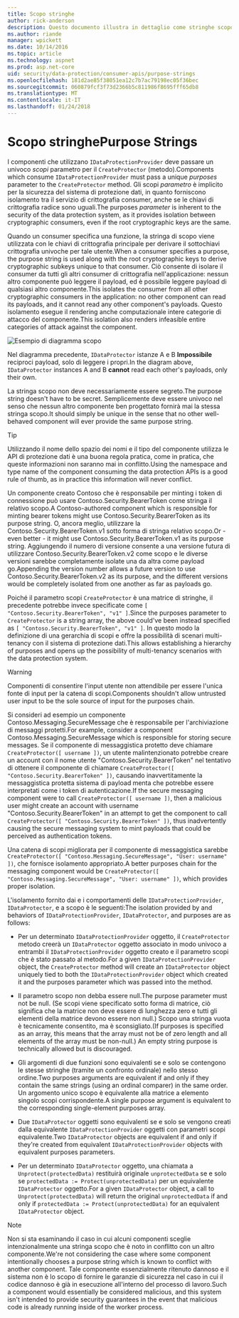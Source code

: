 ```yaml
---
title: Scopo stringhe
author: rick-anderson
description: Questo documento illustra in dettaglio come stringhe scopo vengono utilizzate nelle API di protezione dati ASP.NET Core.
ms.author: riande
manager: wpickett
ms.date: 10/14/2016
ms.topic: article
ms.technology: aspnet
ms.prod: asp.net-core
uid: security/data-protection/consumer-apis/purpose-strings
ms.openlocfilehash: 181d2ae85f38051ea12c7b7ac79198ec05f36bec
ms.sourcegitcommit: 060879fcf3f73d2366b5c811986f8695fff65db8
ms.translationtype: MT
ms.contentlocale: it-IT
ms.lasthandoff: 01/24/2018
---
```

# <a name="purpose-strings"></a><span data-ttu-id="8d188-103">Scopo stringhe</span><span class="sxs-lookup"><span data-stu-id="8d188-103">Purpose Strings</span></span>

<a name="data-protection-consumer-apis-purposes"></a>

<span data-ttu-id="8d188-104">I componenti che utilizzano `IDataProtectionProvider` deve passare un univoco *scopi* parametro per il `CreateProtector` (metodo).</span><span class="sxs-lookup"><span data-stu-id="8d188-104">Components which consume `IDataProtectionProvider` must pass a unique *purposes* parameter to the `CreateProtector` method.</span></span> <span data-ttu-id="8d188-105">Gli scopi *parametro* è implicito per la sicurezza del sistema di protezione dati, in quanto forniscono isolamento tra il servizio di crittografia consumer, anche se le chiavi di crittografia radice sono uguali.</span><span class="sxs-lookup"><span data-stu-id="8d188-105">The purposes *parameter* is inherent to the security of the data protection system, as it provides isolation between cryptographic consumers, even if the root cryptographic keys are the same.</span></span>

<span data-ttu-id="8d188-106">Quando un consumer specifica una funzione, la stringa di scopo viene utilizzata con le chiavi di crittografia principale per derivare il sottochiavi crittografia univoche per tale utente.</span><span class="sxs-lookup"><span data-stu-id="8d188-106">When a consumer specifies a purpose, the purpose string is used along with the root cryptographic keys to derive cryptographic subkeys unique to that consumer.</span></span> <span data-ttu-id="8d188-107">Ciò consente di isolare il consumer da tutti gli altri consumer di crittografia nell'applicazione: nessun altro componente può leggere il payload, ed è possibile leggere payload di qualsiasi altro componente.</span><span class="sxs-lookup"><span data-stu-id="8d188-107">This isolates the consumer from all other cryptographic consumers in the application: no other component can read its payloads, and it cannot read any other component's payloads.</span></span> <span data-ttu-id="8d188-108">Questo isolamento esegue il rendering anche computazionale intere categorie di attacco del componente.</span><span class="sxs-lookup"><span data-stu-id="8d188-108">This isolation also renders infeasible entire categories of attack against the component.</span></span>

![Esempio di diagramma scopo](purpose-strings/_static/purposes.png)

<span data-ttu-id="8d188-110">Nel diagramma precedente, `IDataProtector` istanze A e B **Impossibile** reciproci payload, solo di leggere i propri.</span><span class="sxs-lookup"><span data-stu-id="8d188-110">In the diagram above, `IDataProtector` instances A and B **cannot** read each other's payloads, only their own.</span></span>

<span data-ttu-id="8d188-111">La stringa scopo non deve necessariamente essere segreto.</span><span class="sxs-lookup"><span data-stu-id="8d188-111">The purpose string doesn't have to be secret.</span></span> <span data-ttu-id="8d188-112">Semplicemente deve essere univoco nel senso che nessun altro componente ben progettato fornirà mai la stessa stringa scopo.</span><span class="sxs-lookup"><span data-stu-id="8d188-112">It should simply be unique in the sense that no other well-behaved component will ever provide the same purpose string.</span></span>

>[!TIP]
> <span data-ttu-id="8d188-113">Utilizzando il nome dello spazio dei nomi e il tipo del componente utilizza le API di protezione dati è una buona regola pratica, come in pratica, che queste informazioni non saranno mai in conflitto.</span><span class="sxs-lookup"><span data-stu-id="8d188-113">Using the namespace and type name of the component consuming the data protection APIs is a good rule of thumb, as in practice this information will never conflict.</span></span>
>
><span data-ttu-id="8d188-114">Un componente creato Contoso che è responsabile per minting i token di connessione può usare Contoso.Security.BearerToken come stringa il relativo scopo.</span><span class="sxs-lookup"><span data-stu-id="8d188-114">A Contoso-authored component which is responsible for minting bearer tokens might use Contoso.Security.BearerToken as its purpose string.</span></span> <span data-ttu-id="8d188-115">O, ancora meglio, utilizzare la Contoso.Security.BearerToken.v1 sotto forma di stringa relativo scopo.</span><span class="sxs-lookup"><span data-stu-id="8d188-115">Or - even better - it might use Contoso.Security.BearerToken.v1 as its purpose string.</span></span> <span data-ttu-id="8d188-116">Aggiungendo il numero di versione consente a una versione futura di utilizzare Contoso.Security.BearerToken.v2 come scopo e le diverse versioni sarebbe completamente isolate una da altra come payload go.</span><span class="sxs-lookup"><span data-stu-id="8d188-116">Appending the version number allows a future version to use Contoso.Security.BearerToken.v2 as its purpose, and the different versions would be completely isolated from one another as far as payloads go.</span></span>

<span data-ttu-id="8d188-117">Poiché il parametro scopi `CreateProtector` è una matrice di stringhe, il precedente potrebbe invece specificate come `[ "Contoso.Security.BearerToken", "v1" ]`.</span><span class="sxs-lookup"><span data-stu-id="8d188-117">Since the purposes parameter to `CreateProtector` is a string array, the above could've been instead specified as `[ "Contoso.Security.BearerToken", "v1" ]`.</span></span> <span data-ttu-id="8d188-118">In questo modo la definizione di una gerarchia di scopi e offre la possibilità di scenari multi-tenancy con il sistema di protezione dati.</span><span class="sxs-lookup"><span data-stu-id="8d188-118">This allows establishing a hierarchy of purposes and opens up the possibility of multi-tenancy scenarios with the data protection system.</span></span>

<a name="data-protection-contoso-purpose"></a>

>[!WARNING]
> <span data-ttu-id="8d188-119">Componenti di consentire l'input utente non attendibile per essere l'unica fonte di input per la catena di scopi.</span><span class="sxs-lookup"><span data-stu-id="8d188-119">Components shouldn't allow untrusted user input to be the sole source of input for the purposes chain.</span></span>
>
><span data-ttu-id="8d188-120">Si consideri ad esempio un componente Contoso.Messaging.SecureMessage che è responsabile per l'archiviazione di messaggi protetti.</span><span class="sxs-lookup"><span data-stu-id="8d188-120">For example, consider a component Contoso.Messaging.SecureMessage which is responsible for storing secure messages.</span></span> <span data-ttu-id="8d188-121">Se il componente di messaggistica protetto deve chiamare `CreateProtector([ username ])`, un utente malintenzionato potrebbe creare un account con il nome utente "Contoso.Security.BearerToken" nel tentativo di ottenere il componente di chiamare `CreateProtector([ "Contoso.Security.BearerToken" ])`, causando inavvertitamente la messaggistica protetta sistema di payload menta che potrebbe essere interpretati come i token di autenticazione.</span><span class="sxs-lookup"><span data-stu-id="8d188-121">If the secure messaging component were to call `CreateProtector([ username ])`, then a malicious user might create an account with username "Contoso.Security.BearerToken" in an attempt to get the component to call `CreateProtector([ "Contoso.Security.BearerToken" ])`, thus inadvertently causing the secure messaging system to mint payloads that could be perceived as authentication tokens.</span></span>
>
><span data-ttu-id="8d188-122">Una catena di scopi migliorata per il componente di messaggistica sarebbe `CreateProtector([ "Contoso.Messaging.SecureMessage", "User: username" ])`, che fornisce isolamento appropriato.</span><span class="sxs-lookup"><span data-stu-id="8d188-122">A better purposes chain for the messaging component would be `CreateProtector([ "Contoso.Messaging.SecureMessage", "User: username" ])`, which provides proper isolation.</span></span>

<span data-ttu-id="8d188-123">L'isolamento fornito dai e i comportamenti delle `IDataProtectionProvider`, `IDataProtector`, e a scopo è le seguenti:</span><span class="sxs-lookup"><span data-stu-id="8d188-123">The isolation provided by and behaviors of `IDataProtectionProvider`, `IDataProtector`, and purposes are as follows:</span></span>

* <span data-ttu-id="8d188-124">Per un determinato `IDataProtectionProvider` oggetto, il `CreateProtector` metodo creerà un `IDataProtector` oggetto associato in modo univoco a entrambi il `IDataProtectionProvider` oggetto creato e il parametro scopi che è stato passato al metodo.</span><span class="sxs-lookup"><span data-stu-id="8d188-124">For a given `IDataProtectionProvider` object, the `CreateProtector` method will create an `IDataProtector` object uniquely tied to both the `IDataProtectionProvider` object which created it and the purposes parameter which was passed into the method.</span></span>

* <span data-ttu-id="8d188-125">Il parametro scopo non debba essere null.</span><span class="sxs-lookup"><span data-stu-id="8d188-125">The purpose parameter must not be null.</span></span> <span data-ttu-id="8d188-126">(Se scopi viene specificato sotto forma di matrice, ciò significa che la matrice non deve essere di lunghezza zero e tutti gli elementi della matrice devono essere non null.) Scopo una stringa vuota è tecnicamente consentito, ma è sconsigliato.</span><span class="sxs-lookup"><span data-stu-id="8d188-126">(If purposes is specified as an array, this means that the array must not be of zero length and all elements of the array must be non-null.) An empty string purpose is technically allowed but is discouraged.</span></span>

* <span data-ttu-id="8d188-127">Gli argomenti di due funzioni sono equivalenti se e solo se contengono le stesse stringhe (tramite un confronto ordinale) nello stesso ordine.</span><span class="sxs-lookup"><span data-stu-id="8d188-127">Two purposes arguments are equivalent if and only if they contain the same strings (using an ordinal comparer) in the same order.</span></span> <span data-ttu-id="8d188-128">Un argomento unico scopo è equivalente alla matrice a elemento singolo scopi corrispondente.</span><span class="sxs-lookup"><span data-stu-id="8d188-128">A single purpose argument is equivalent to the corresponding single-element purposes array.</span></span>

* <span data-ttu-id="8d188-129">Due `IDataProtector` oggetti sono equivalenti se e solo se vengono creati dalla equivalente `IDataProtectionProvider` oggetti con parametri scopi equivalente.</span><span class="sxs-lookup"><span data-stu-id="8d188-129">Two `IDataProtector` objects are equivalent if and only if they're created from equivalent `IDataProtectionProvider` objects with equivalent purposes parameters.</span></span>

* <span data-ttu-id="8d188-130">Per un determinato `IDataProtector` oggetto, una chiamata a `Unprotect(protectedData)` restituirà originale `unprotectedData` se e solo se `protectedData := Protect(unprotectedData)` per un equivalente `IDataProtector` oggetto.</span><span class="sxs-lookup"><span data-stu-id="8d188-130">For a given `IDataProtector` object, a call to `Unprotect(protectedData)` will return the original `unprotectedData` if and only if `protectedData := Protect(unprotectedData)` for an equivalent `IDataProtector` object.</span></span>

> [!NOTE]
> <span data-ttu-id="8d188-131">Non si sta esaminando il caso in cui alcuni componenti sceglie intenzionalmente una stringa scopo che è noto in conflitto con un altro componente.</span><span class="sxs-lookup"><span data-stu-id="8d188-131">We're not considering the case where some component intentionally chooses a purpose string which is known to conflict with another component.</span></span> <span data-ttu-id="8d188-132">Tale componente essenzialmente ritenuto dannoso e il sistema non è lo scopo di fornire le garanzie di sicurezza nel caso in cui il codice dannoso è già in esecuzione all'interno del processo di lavoro.</span><span class="sxs-lookup"><span data-stu-id="8d188-132">Such a component would essentially be considered malicious, and this system isn't intended to provide security guarantees in the event that malicious code is already running inside of the worker process.</span></span>
